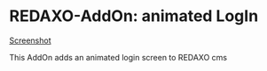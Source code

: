 # REDAXO-AddOn: animated LogIn

[Screenshot](https://github.com/skerbis/animated_login/blob/master/screenshot.png?raw=true)

This AddOn adds an animated login screen to REDAXO cms
